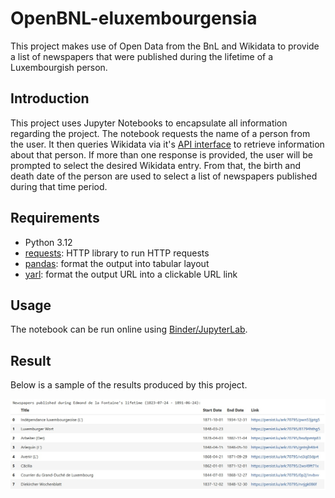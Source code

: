 # OpenBNL-eluxembourgensia
This project makes use of Open Data from the BnL and Wikidata to provide a list of newspapers that were published during the lifetime of a Luxembourgish person.
## Introduction
This project uses Jupyter Notebooks to encapsulate all information regarding the project.
The notebook requests the name of a person from the user.  It then queries Wikidata via it's [API interface](https://commons.wikimedia.org/w/api.php?action=help&modules=main) to retrieve information about that person. If more than one response is provided, the user will be prompted to select the desired Wikidata entry.  From that, the birth and death date of the person are used to select a list of newspapers published during that time period.
## Requirements
* Python 3.12
* [requests](https://pypi.org/project/requests/): HTTP library to run HTTP requests
* [pandas](https://pandas.pydata.org/): format the output into tabular layout
* [yarl](https://pypi.org/project/yarl/): format the output URL into a clickable URL link
## Usage
The notebook can be run online using [Binder/JupyterLab](https://mybinder.org/v2/gh/natliblux/OpenBnL-eluxembourgensia/c677069a62cb2b06be9c6d07782b3940fb3c349a?urlpath=lab%2Ftree%2Fsrc%2FQuerying%20eLuxembourgensia.ipynb).
## Result
Below is a sample of the results produced by this project.

![Sample results](Sample%20results.jpg)
